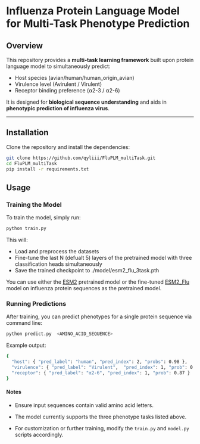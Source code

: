 # Influenza Protein Language Model for Multi-Task Phenotype Prediction

## Overview
This repository provides a **multi-task learning framework** built upon protein language model to simultaneously predict:

- Host species (avian/human/human_origin_avian)
- Virulence level (Avirulent / Virulent)
- Receptor binding preference (α2-3 / α2-6)

It is designed for **biological sequence understanding** and aids in **phenotypic prediction of influenza virus**.

---

## Installation
Clone the repository and install the dependencies:
```bash
git clone https://github.com/qyliii/FluPLM_multiTask.git
cd FluPLM_multiTask
pip install -r requirements.txt
```

## Usage
### Training the Model
To train the model, simply run:
```bash
python train.py
```

This will:
- Load and preprocess the datasets
- Fine-tune the last N (defualt 5) layers of the pretrained model with three classification heads simultaneously
- Save the trained checkpoint to ./model/esm2_flu_3task.pth

You can use either the [ESM2](https://github.com/facebookresearch/esm/) pretrained model or the fine-tuned [ESM2_Flu](https://drive.google.com/drive/folders/1d1BpyrjqdI_1sA2HcgM5VDFZdFlN5Icc?usp=drive_link) model on influenza protein sequences as the pretrained model.


### Running Predictions

After training, you can predict phenotypes for a single protein sequence via command line:
```bash
python predict.py  <AMINO_ACID_SEQUENCE>
```

Example output:
```bash
{
  "host": { "pred_label": "human", "pred_index": 2, "probs": 0.98 },
  "virulence": { "pred_label": "Virulent",  "pred_index": 1, "prob": 0.92 },
  "receptor": { "pred_label": "α2-6", "pred_index": 1, "prob": 0.87 }
}
```

#### Notes
- Ensure input sequences contain valid amino acid letters.

- The model currently supports the three phenotype tasks listed above.

- For customization or further training, modify the `train.py` and `model.py` scripts accordingly.
